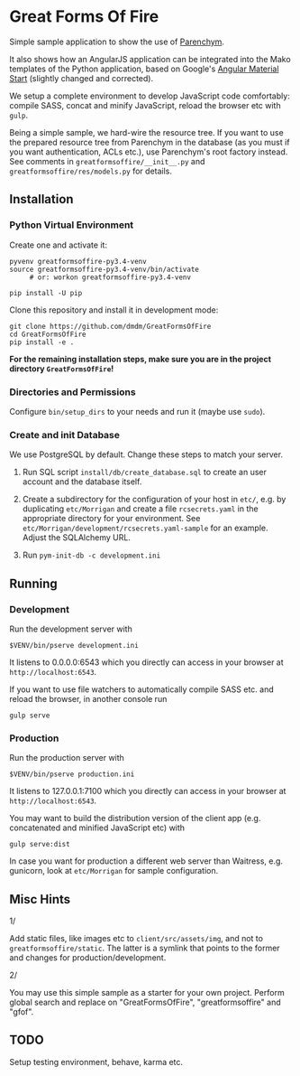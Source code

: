 Great Forms Of Fire
===================

Simple sample application to show the use of [Parenchym](https://github.com/dmdm/Parenchym).

It also shows how an AngularJS application can be integrated into the Mako
templates of the Python application, based on Google's [Angular Material Start](https://github.com/angular/material-start)
(slightly changed and corrected).

We setup a complete environment to develop JavaScript code
comfortably: compile SASS, concat and minify JavaScript, reload the browser etc
with ``gulp``.

Being a simple sample, we hard-wire the resource tree. If you want to use the
prepared resource tree from Parenchym in the database (as you must if you want
authentication, ACLs etc.), use Parenchym's root factory instead. See comments
in ``greatformsoffire/__init__.py`` and ``greatformsoffire/res/models.py`` for
details.


Installation
------------

### Python Virtual Environment

Create one and activate it:

    pyvenv greatformsoffire-py3.4-venv
    source greatformsoffire-py3.4-venv/bin/activate
         # or: workon greatformsoffire-py3.4-venv

    pip install -U pip

Clone this repository and install it in development mode:

    git clone https://github.com/dmdm/GreatFormsOfFire
    cd GreatFormsOfFire
    pip install -e .

**For the remaining installation steps, make sure you are in the project
directory ``GreatFormsOfFire``!**

### Directories and Permissions

Configure ``bin/setup_dirs`` to your needs and run it (maybe use ``sudo``).


### Create and init Database

We use PostgreSQL by default. Change these steps to match your server.

1. Run SQL script ``install/db/create_database.sql`` to create an user account
   and the database itself.

1. Create a subdirectory for the configuration of your host in ``etc/``, e.g.
   by duplicating ``etc/Morrigan`` and create a file ``rcsecrets.yaml`` in the
   appropriate directory for your environment. See ``etc/Morrigan/development/rcsecrets.yaml-sample``
   for an example. Adjust the SQLAlchemy URL.

1. Run ``pym-init-db -c development.ini``


Running
-------

### Development

Run the development server with

    $VENV/bin/pserve development.ini

It listens to 0.0.0.0:6543 which you directly can access in your browser at
`http://localhost:6543`.

If you want to use file watchers to automatically compile SASS etc. and reload
the browser, in another console run

    gulp serve


### Production

Run the production server with

    $VENV/bin/pserve production.ini

It listens to 127.0.0.1:7100 which you directly can access in your browser at
`http://localhost:6543`.

You may want to build the distribution version of the client app (e.g.
concatenated and minified JavaScript etc) with

    gulp serve:dist

In case you want for production a different web server than Waitress, e.g.
gunicorn, look at `etc/Morrigan` for sample configuration.


Misc Hints
----------

1/

Add static files, like images etc to ``client/src/assets/img``, and not to
``greatformsoffire/static``. The latter is a symlink that points to the former
and changes for production/development.

2/

You may use this simple sample as a starter for your own project. Perform
global search and replace on "GreatFormsOfFire", "greatformsoffire" and "gfof".


TODO
----

Setup testing environment, behave, karma etc.
